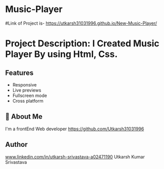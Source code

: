 # Music-Player
#Link of Project is-
https://utkarsh31031996.github.io/New-Music-Player/
# Project Description: I Created Music Player By using Html, Css.

## Features
- Responsive
- Live previews
- Fullscreen mode
- Cross platform


## 🚀 About Me
I'm a frontEnd Web developer
https://github.com/Utkarsh31031996

## Author
www.linkedin.com/in/utkarsh-srivastava-a02471190
Utkarsh Kumar Srivastava
